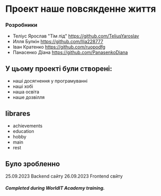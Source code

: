 # Проект наше повсякденне життя
### Розробники
- Теліус Ярослав "Тім лід" https://github.com/TeliusYaroslav
- Илля Булкін https://github.com/Ilia228777
- Іван Кратенко https://github.com/ruopodfg
- Панасенко Діана https://github.com/PanasenkoDiana
  
## У цьому проекті були створені:
- наші досягнення у програмуванні
- наші хобі
- наша освіта 
- наше дозвілля
## librares
- achievements
- education 
- hobby 
- main 
- rest
## Було зробленно 
25.09.2023 Backend сайту
26.09.2023 Frontend свйту
##### Completed during WorldIT Academy training. 
